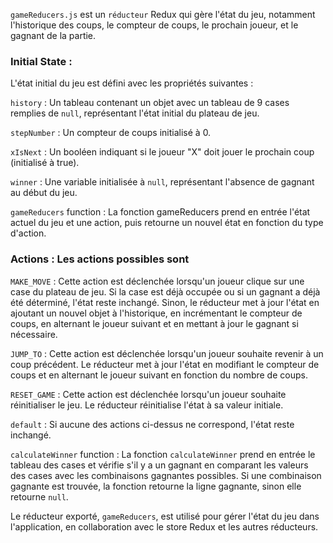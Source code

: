 ``gameReducers.js`` est un ``réducteur`` Redux qui gère l'état du jeu, notamment 
l'historique des coups, le compteur de coups, le prochain joueur, et le gagnant de la partie.

### Initial State : 
L'état initial du jeu est défini avec les propriétés suivantes :

``history`` : Un tableau contenant un objet avec un tableau de 9 cases remplies de ``null``, 
représentant l'état initial du plateau de jeu.

``stepNumber`` : Un compteur de coups initialisé à 0.

``xIsNext`` : Un booléen indiquant si le joueur "X" doit jouer le prochain coup (initialisé à true).

``winner`` : Une variable initialisée à ``null``, représentant l'absence de gagnant au début du jeu.

``gameReducers`` function : La fonction gameReducers prend en entrée l'état actuel du jeu et une 
action, puis retourne un nouvel état en fonction du type d'action.

### Actions : Les actions possibles sont

``MAKE_MOVE`` : Cette action est déclenchée lorsqu'un joueur clique sur une case du plateau de jeu. 
Si la case est déjà occupée ou si un gagnant a déjà été déterminé, l'état reste inchangé. Sinon, 
le réducteur met à jour l'état en ajoutant un nouvel objet à l'historique, en incrémentant le compteur de coups, 
en alternant le joueur suivant et en mettant à jour le gagnant si nécessaire.

``JUMP_TO`` : Cette action est déclenchée lorsqu'un joueur souhaite revenir à un coup précédent. Le réducteur met à 
jour l'état en modifiant le compteur de coups et en alternant le joueur suivant en fonction du nombre de coups.

``RESET_GAME`` : Cette action est déclenchée lorsqu'un joueur souhaite réinitialiser le jeu. Le réducteur réinitialise 
l'état à sa valeur initiale.

``default`` : Si aucune des actions ci-dessus ne correspond, l'état reste inchangé.

``calculateWinner`` function : La fonction ``calculateWinner`` prend en entrée le tableau des cases et vérifie s'il y a un 
gagnant en comparant les valeurs des cases avec les combinaisons gagnantes possibles. 
Si une combinaison gagnante est trouvée, la fonction retourne la ligne gagnante, sinon elle retourne ``null``.

Le réducteur exporté, ``gameReducers``, est utilisé pour gérer l'état du jeu dans l'application, en collaboration avec 
le store Redux et les autres réducteurs.
